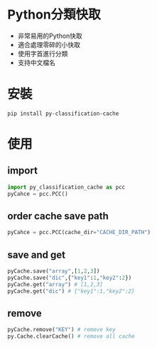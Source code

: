 # Python分類快取
- 非常易用的Python快取
- 適合處理零碎的小快取
- 使用字首進行分類
- 支持中文檔名

# 安裝
```
pip install py-classification-cache
```

# 使用
## import
```python
import py_classification_cache as pcc
pyCahce = pcc.PCC()
```

## order cache save path
```python
pyCahce = pcc.PCC(cache_dir="CACHE_DIR_PATH")
```

## save and get
```python
pyCache.save("array",[1,2,3])
pyCache.save("dic",{"key1":1,"key2":2})
pyCache.get("array") # [1,2,3]
pyCache.get("dic") # {"key1":1,"key2":2}
```

## remove
```python
pyCache.remove("KEY") # remove key
py.Cache.clearCache() # remove all cache
```


